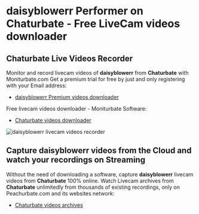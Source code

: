 # daisyblowerr Performer on Chaturbate - Free LiveCam videos downloader

## Chaturbate Live Videos Recorder

Monitor and record livecam videos of **daisyblowerr** from **Chaturbate** with Moniturbate.com
Get a premium trial for free by just and only registering with your Email address:
* [daisyblowerr Premium videos downloader](https://moniturbate.com/request-demo-licence-key.html)

Free livecam videos downloader - Moniturbate Software:
* [Chaturbate videos downloader](https://moniturbate.com/moniturbate-download-software.html)

![daisyblowerr livecam videos recorder](https://peachurnet.com/templates/moniturbate-software.png)


## Capture daisyblowerr videos from the Cloud and watch your recordings on Streaming

Without the need of downloading a software, capture **daisyblowerr** livecam videos from **Chaturbate** 100% online.
Watch Livecam archives from **Chaturbate** unlimitedly from thousands of existing recordings, only on Peachurbate.com and its websites network:
* [Chaturbate videos archives](https://peachurnet.com/)